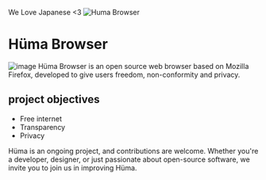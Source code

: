 We Love Japanese <3
 ![Huma Browser](image.png)



# Hüma Browser
  ![image](https://github.com/user-attachments/assets/cea4246f-1730-49ba-8393-d86de5d80cdb)
Hüma Browser is an open source web browser based on Mozilla Firefox, developed to give users freedom, non-conformity and privacy.  

## project objectives

- Free internet
- Transparency 
- Privacy

Hüma is an ongoing project, and contributions are welcome. Whether you're a developer, designer, or just passionate about open-source software, we invite you to join us in improving Hüma.
